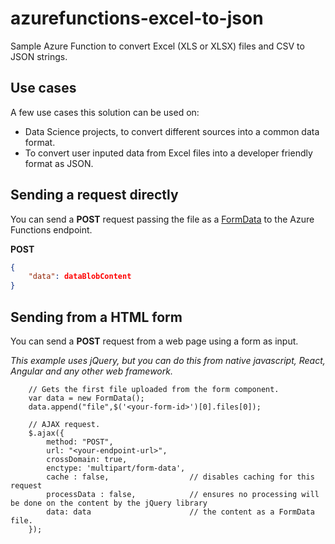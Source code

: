 # azurefunctions-excel-to-json

Sample Azure Function to convert Excel (XLS or XLSX) files and CSV to JSON strings.

## Use cases

A few use cases this solution can be used on:

- Data Science projects, to convert different sources into a common data format.
- To convert user inputed data from Excel files into a developer friendly format as JSON.

## Sending a request directly

You can send a **POST** request passing the file as a [FormData](https://developer.mozilla.org/pt-BR/docs/Web/API/FormData) to the Azure Functions endpoint.

**POST**

```JSON
{
    "data": dataBlobContent
}
```

## Sending from a HTML form

You can send a **POST** request from a web page using a form as input.

*This example uses jQuery, but you can do this from native javascript, React, Angular and any other web framework.*

```JS
    // Gets the first file uploaded from the form component.
    var data = new FormData();
    data.append("file",$('<your-form-id>')[0].files[0]);
    
    // AJAX request.
    $.ajax({
        method: "POST",
        url: "<your-endpoint-url>",
        crossDomain: true,
        enctype: 'multipart/form-data',
        cache : false,                  // disables caching for this request
        processData : false,            // ensures no processing will be done on the content by the jQuery library
        data: data                      // the content as a FormData file.
    });
```

